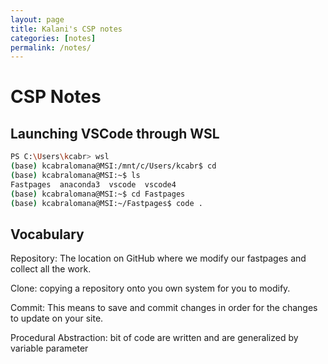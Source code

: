 ```yaml
---
layout: page
title: Kalani's CSP notes
categories: [notes]
permalink: /notes/
---
```


# CSP Notes

## Launching VSCode through WSL
```bash
PS C:\Users\kcabr> wsl
(base) kcabralomana@MSI:/mnt/c/Users/kcabr$ cd
(base) kcabralomana@MSI:~$ ls
Fastpages  anaconda3  vscode  vscode4
(base) kcabralomana@MSI:~$ cd Fastpages
(base) kcabralomana@MSI:~/Fastpages$ code .
```
## Vocabulary
Repository: The location on GitHub where we modify our fastpages and collect all the work.

Clone: copying a repository onto you own system for you to modify.

Commit: This means to save and commit changes in order for the changes to update on your site.

Procedural Abstraction: bit of code are written and are generalized by variable parameter
